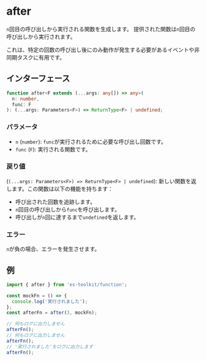# after

`n`回目の呼び出しから実行される関数を生成します。
提供された関数は`n`回目の呼び出しから実行されます。

これは、特定の回数の呼び出し後にのみ動作が発生する必要があるイベントや非同期タスクに有用です。

## インターフェース

```typescript
function after<F extends (...args: any[]) => any>(
  n: number,
  func: F
): (...args: Parameters<F>) => ReturnType<F> | undefined;
```

### パラメータ

- `n` (`number`): `func`が実行されるために必要な呼び出し回数です。
- `func` (`F`): 実行される関数です。

### 戻り値

(`(...args: Parameters<F>) => ReturnType<F> | undefined`): 新しい関数を返します。この関数は以下の機能を持ちます：

- 呼び出された回数を追跡します。
- `n`回目の呼び出しから`func`を呼び出します。
- 呼び出しが`n`回に達するまで`undefined`を返します。

### エラー

`n`が負の場合、エラーを発生させます。

## 例

```typescript
import { after } from 'es-toolkit/function';

const mockFn = () => {
  console.log('実行されました');
};
const afterFn = after(3, mockFn);

// 何もログに出力しません
afterFn();
// 何もログに出力しません
afterFn();
// '実行されました'をログに出力します
afterFn();
```
